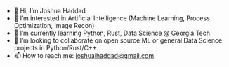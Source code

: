 - 👋 Hi, I’m Joshua Haddad
- 👀 I’m interested in Artificial Intelligence (Machine Learning, Process Optimization, Image Recon)
- 🌱 I’m currently learning Python, Rust, Data Science @ Georgia Tech
- 💞️ I’m looking to collaborate on open source ML or general Data Science projects in Python/Rust/C++
- 📫 How to reach me: joshuaihaddad@gmail.com

<!---
joshuahaddad/joshuahaddad is a ✨ special ✨ repository because its `README.md` (this file) appears on your GitHub profile.
You can click the Preview link to take a look at your changes.
--->
